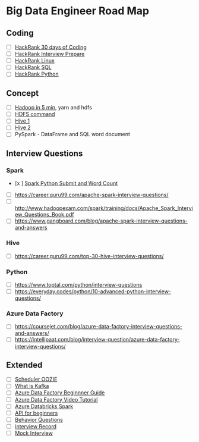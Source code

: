 
# Big Data Engineer Road Map

## Coding
- [ ] [HackRank 30 days of Coding](https://www.hackerrank.com/domains/tutorials/30-days-of-code?filters%5Bstatus%5D%5B%5D=unsolved&badge_type=30-days-of-code)
- [ ] [HackRank Interview Prepare](https://www.hackerrank.com/interview/interview-preparation-kit)
- [ ] [HackRank Linux](https://www.hackerrank.com/domains/shell)
- [ ] [HackRank SQL](https://www.hackerrank.com/domains/sql?filters%5Bstatus%5D%5B%5D=unsolved&badge_type=sql)
- [ ] [HackRank Python](https://www.hackerrank.com/domains/python)

## Concept
- [ ] [Hadoop in 5 min](https://www.youtube.com/watch?v=aReuLtY0YMI), yarn and hdfs
- [ ] [HDFS command](https://www.alluxio.io/learn/hdfs/basic-file-operations-commands/)
- [ ] [Hive 1](https://github.com/datafibers/big_data_training/blob/master/hive/Big%20Data%20Basic%20Training%20Apache%20Hive_1.pdf)
- [ ] [Hive 2](https://github.com/datafibers/big_data_training/blob/master/hive/Big%20Data%20Basic%20Training%20Apache%20Hive_2.pdf)
- [ ] PySpark - DataFrame and SQL word document

## Interview Questions
### Spark
- [x ] [Spark Python Submit and Word Count](https://blog.csdn.net/huguozhiengr/article/details/96482397)
- [ ] https://career.guru99.com/apache-spark-interview-questions/
- [ ] http://www.hadoopexam.com/spark/training/docs/Apache_Spark_Interview_Questions_Book.pdf
- [ ] https://www.gangboard.com/blog/apache-spark-interview-questions-and-answers

### Hive
- [ ] https://career.guru99.com/top-30-hive-interview-questions/

### Python
- [ ] https://www.toptal.com/python/interview-questions
- [ ] https://everyday.codes/python/10-advanced-python-interview-questions/

### Azure Data Factory
- [ ] https://coursejet.com/blog/azure-data-factory-interview-questions-and-answers/
- [ ] https://intellipaat.com/blog/interview-question/azure-data-factory-interview-questions/

## Extended
- [ ] [Scheduler OOZIE](https://www.edureka.co/blog/brief-introduction-to-oozie/)
- [ ] [What is Kafka](https://www.youtube.com/watch?v=FKgi3n-FyNU)
- [ ] [Azure Data Factory Beginnner Guide](https://www.cathrinewilhelmsen.net/series/beginners-guide-azure-data-factory/)
- [ ] [Azure Data Factory Video Tutorial](https://www.youtube.com/watch?v=EpDkxTHAhOs&list=PLGjZwEtPN7j8b9dPA0HrtJDptOB69B506&index=1)
- [ ] [Azure Databricks Spark](https://www.youtube.com/watch?v=M7t1T1Q5MNc)
- [ ] [API for beginners](https://www.youtube.com/watch?v=GZvSYJDk-us)
- [ ] [Behavior Questions](https://www.themuse.com/advice/30-behavioral-interview-questions-you-should-be-ready-to-answer)
- [ ] [interview Record](https://interviewing.io/recordings)
- [ ] [Mock Interview](https://www.pramp.com/)
